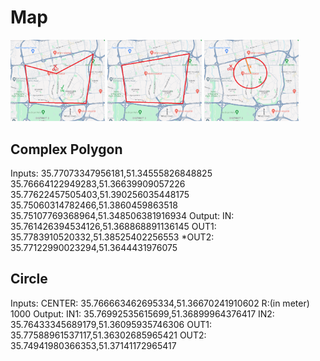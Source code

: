 # Map
<p float="left">
  <img src="/Doc/ComplexPolygon.png" alt="Trulli" width="30%"/>
  <img src="/Doc/SimplePolygon.png" alt="Trulli" width="30%"/>
  <img src="/Doc/Circle.png" alt="Trulli" width="30%"/>
</p>

## Complex Polygon
Inputs:
  35.77073347956181,51.34555826848825
  35.76664122949283,51.36639909057226
  35.77622457505403,51.390256035448175
  35.75060314782466,51.3860459863518
  35.75107769368964,51.348506381916934
Output:
  IN:    35.761426394534126,51.368868891136145
  OUT1:  35.7783910520332,51.38525402256553
  *OUT2: 35.77122990023294,51.3644431976075

## Circle
Inputs:
  CENTER:          35.766663462695334,51.36670241910602
  R:(in meter)     1000
Output:
  IN1:				     35.76992535615699,51.36899964376417
  IN2:		         35.76433345689179,51.36095935746306
  OUT1:			       35.77588961537117,51.36302685965421
  OUT2:			       35.74941980366353,51.37141172965417
